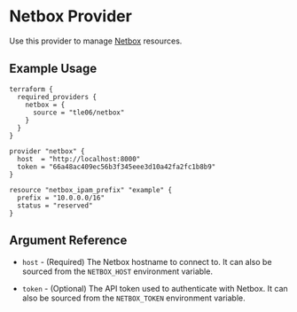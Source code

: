 # Netbox Provider

Use this provider to manage [Netbox](https://netbox.readthedocs.io/) resources.

## Example Usage

```hcl
terraform {
  required_providers {
    netbox = {
      source = "tle06/netbox"
    }
  }
}

provider "netbox" {
  host  = "http://localhost:8000"
  token = "66a48ac409ec56b3f345eee3d10a42fa2fc1b8b9"
}

resource "netbox_ipam_prefix" "example" {
  prefix = "10.0.0.0/16"
  status = "reserved"
}
```

## Argument Reference

* `host` - (Required) The Netbox hostname to connect to. It can also be sourced from the `NETBOX_HOST` environment variable.

* `token` - (Optional) The API token used to authenticate with Netbox. It can also be sourced from the `NETBOX_TOKEN` environment variable.
